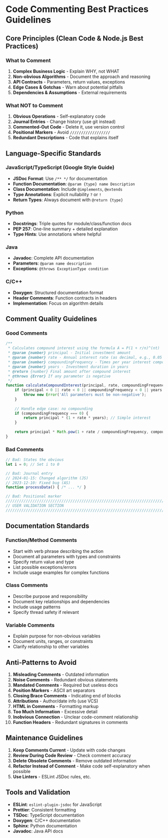 # Code Commenting Best Practices Guidelines

## Core Principles (Clean Code & Node.js Best Practices)

### What to Comment
1. **Complex Business Logic** - Explain WHY, not WHAT
2. **Non-obvious Algorithms** - Document the approach and reasoning
3. **API Contracts** - Parameters, return values, exceptions
4. **Edge Cases & Gotchas** - Warn about potential pitfalls
5. **Dependencies & Assumptions** - External requirements

### What NOT to Comment
1. **Obvious Operations** - Self-explanatory code
2. **Journal Entries** - Change history (use git instead)
3. **Commented-Out Code** - Delete it, use version control
4. **Positional Markers** - Avoid `//////////////////`
5. **Redundant Descriptions** - Code that explains itself

## Language-Specific Standards

### JavaScript/TypeScript (Google Style Guide)
- **JSDoc Format**: Use `/** */` for documentation
- **Function Documentation**: `@param {type} name Description` 
- **Class Documentation**: Include `@implements`, `@extends`
- **Type Annotations**: Explicit nullability `?` or `!`
- **Return Types**: Always document with `@return {type}`

### Python
- **Docstrings**: Triple quotes for module/class/function docs
- **PEP 257**: One-line summary + detailed explanation
- **Type Hints**: Use annotations where helpful

### Java
- **Javadoc**: Complete API documentation
- **Parameters**: `@param name description`
- **Exceptions**: `@throws ExceptionType condition`

### C/C++
- **Doxygen**: Structured documentation format
- **Header Comments**: Function contracts in headers
- **Implementation**: Focus on algorithm details

## Comment Quality Guidelines

### Good Comments
```javascript
/**
 * Calculates compound interest using the formula A = P(1 + r/n)^(nt)
 * @param {number} principal - Initial investment amount
 * @param {number} rate - Annual interest rate (as decimal, e.g., 0.05 for 5%)
 * @param {number} compoundingFrequency - Times per year interest compounds
 * @param {number} years - Investment duration in years
 * @return {number} Final amount after compound interest
 * @throws {Error} If any parameter is negative
 */
function calculateCompoundInterest(principal, rate, compoundingFrequency, years) {
    if (principal < 0 || rate < 0 || compoundingFrequency < 0 || years < 0) {
        throw new Error('All parameters must be non-negative');
    }
    
    // Handle edge case: no compounding
    if (compoundingFrequency === 0) {
        return principal * (1 + rate * years); // Simple interest
    }
    
    return principal * Math.pow(1 + rate / compoundingFrequency, compoundingFrequency * years);
}
```

### Bad Comments
```javascript
// Bad: States the obvious
let i = 0; // Set i to 0

// Bad: Journal entry  
// 2024-01-15: Changed algorithm (JS)
// 2023-12-10: Fixed bug (AS)
function processData() { /* ... */ }

// Bad: Positional marker
////////////////////////////////////////////////////////////////////////////////
// USER VALIDATION SECTION
////////////////////////////////////////////////////////////////////////////////
```

## Documentation Standards

### Function/Method Comments
- Start with verb phrase describing the action
- Document all parameters with types and constraints
- Specify return value and type
- List possible exceptions/errors
- Include usage examples for complex functions

### Class Comments
- Describe purpose and responsibility
- Document key relationships and dependencies
- Include usage patterns
- Specify thread safety if relevant

### Variable Comments
- Explain purpose for non-obvious variables
- Document units, ranges, or constraints
- Clarify relationship to other variables

## Anti-Patterns to Avoid

1. **Misleading Comments** - Outdated information
2. **Noise Comments** - Redundant obvious statements
3. **Mandated Comments** - Required but useless docs
4. **Position Markers** - ASCII art separators
5. **Closing Brace Comments** - Indicating end of blocks
6. **Attributions** - Author/date info (use VCS)
7. **HTML in Comments** - Formatting markup
8. **Too Much Information** - Excessive detail
9. **Inobvious Connection** - Unclear code-comment relationship
10. **Function Headers** - Redundant signatures in comments

## Maintenance Guidelines

1. **Keep Comments Current** - Update with code changes
2. **Review During Code Review** - Check comment accuracy
3. **Delete Obsolete Comments** - Remove outdated information
4. **Refactor Instead of Comment** - Make code self-explanatory when possible
5. **Use Linters** - ESLint JSDoc rules, etc.

## Tools and Validation

- **ESLint**: `eslint-plugin-jsdoc` for JavaScript
- **Prettier**: Consistent formatting
- **TSDoc**: TypeScript documentation
- **Doxygen**: C/C++ documentation
- **Sphinx**: Python documentation
- **Javadoc**: Java API docs